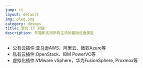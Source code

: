 ```yaml
---
jump: it
layout: default
img: plug.png
category: devops
title: 混合 IT 对接
description: 开箱即支持所有主流的基础设施类型
---
```

 * 公有云插件:亚马逊AWS、阿里云、微软Azure等
 * 私有云插件:OpenStack、IBM PowerVC等
 * 虚拟化插件:VMware vSphere，华为FusionSphere, Proxmox等
